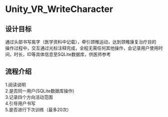 # Unity_VR_WriteCharacter
##  设计目标
  通过头部书写鳯字（医学资料中记载），牵引颈椎运动，达到颈椎康复治疗目的</br>
  操作过程中，交互通过光标注释完成，全程无需任何其他操作，会记录用户使用时间，时长，ID等具体信息至SQLite数据库，供医师参考
##  流程介绍
  1.阅读说明</br>
  2.是否同一用户(SQLite数据库操作)</br>
  3.记录四个方向活动范围</br>
  4.引导用户书写</br>
  5.是否进行下次训练（最多20次）
